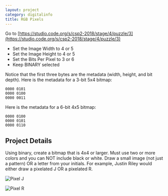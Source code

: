 ```yaml
---
layout: project
category: digitalinfo
title: RGB Pixels
---
```


Go to [https://studio.code.org/s/csp2-2018/stage/4/puzzle/3](https://studio.code.org/s/csp2-2018/stage/4/puzzle/3)
  - Set the Image Width to 4 or 5
  - Set the Image Height to 4 or 5
  - Set the Bits Per Pixel to 3 or 6
  - Keep BINARY selected

Notice that the first three bytes are the metadata (width, height, and bit depth). Here is the metadata for a 3-bit 5x4 bitmap:
```
0000 0101
0000 0100
0000 0011
```
Here is the metadata for a 6-bit 4x5 bitmap:
```
0000 0100
0000 0101
0000 0110
```

## Project Details

Using binary, create a bitmap that is 4x4 or larger. Must use two or more colors and you can NOT include black or white. Draw a small image (not just a pattern) OR a letter from your initials. For example, Justin Riley would either draw a pixelated J OR a pixelated R.

![Pixel J](/apcsp\digitalinfo\pixelJ.PNG)

![Pixel R](/apcsp\digitalinfo\pixelR.PNG)
